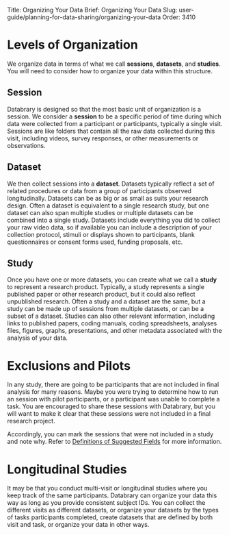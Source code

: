 Title: Organizing Your Data
Brief: Organizing Your Data
Slug: user-guide/planning-for-data-sharing/organizing-your-data
Order: 3410

# Levels of Organization

We organize data in terms of what we call **sessions**, **datasets**, and **studies**. You will need to consider how to organize your data within this structure.

## Session

Databrary is designed so that the most basic unit of organization is a session.
We consider a **session** to be a specific period of time during which data were collected from a participant or participants, typically a single visit.
Sessions are like folders that contain all the raw data collected during this visit, including videos, survey responses, or other measurements or observations.

## Dataset

We then collect sessions into a **dataset**. Datasets typically reflect a set of related procedures or data from a group of participants observed longitudinally.
Datasets can be as big or as small as suits your research design.
Often a dataset is equivalent to a single research study, but one dataset can also span multiple studies or multiple datasets can be combined into a single study.
Datasets include everything you did to collect your raw video data, so if available you can include a description of your collection protocol, stimuli or displays shown to participants, blank questionnaires or consent forms used, funding proposals, etc.

## Study

Once you have one or more datasets, you can create what we call a **study** to represent a research product.
Typically, a study represents a single published paper or other research product, but it could also reflect unpublished research.
Often a study and a dataset are the same, but a study can be made up of sessions from multiple datasets, or can be a subset of a dataset.
Studies can also other relevant information, including links to published papers, coding manuals, coding spreadsheets, analyses files, figures, graphs, presentations, and other metadata associated with the analysis of your data.

# Exclusions and Pilots

In any study, there are going to be participants that are not included in final analysis for many reasons.
Maybe you were trying to determine how to run an session with pilot participants, or a participant was unable to complete a task.
You are encouraged to share these sessions with Databrary, but you will want to make it clear that these sessions were not included in a final research project.

Accordingly, you can mark the sessions that were not included in a study and note why.
Refer to [Definitions of Suggested Fields](../planning-for-data-sharing/definitions.html) for more information.

# Longitudinal Studies

It may be that you conduct multi-visit or longitudinal studies where you keep track of the same participants.
Databrary can organize your data this way as long as you provide consistent subject IDs.
You can collect the different visits as different datasets, or organize your datasets by the types of tasks participants completed, create datasets that are defined by both visit and task, or organize your data in other ways.
